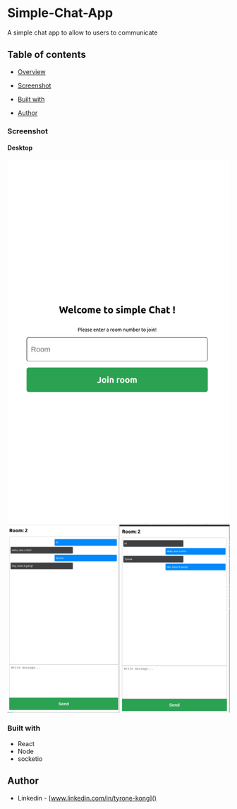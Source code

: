 # Simple-Chat-App
A simple chat app to allow to users to communicate


## Table of contents

- [Overview](#overview)

- [Screenshot](#screenshot)

- [Built with](#built-with)
 
- [Author](#author)




### Screenshot

#### Desktop

![](./images/chatapp1.png)
![](./images/chatapp2.png)






### Built with

- React
- Node
- socketio



## Author

- Linkedin - [www.linkedin.com/in/tyrone-kong]()
